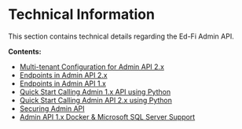 # Technical Information

This section contains technical details regarding the Ed-Fi Admin API.

**Contents:**

*   [Multi-tenant Configuration for Admin API 2.x](./technical-information/multi-tenant-configuration-for-admin-api-2x.md)
*   [Endpoints in Admin API 2.x](./technical-information/endpoints-in-admin-api-2x.md)
*   [Endpoints in Admin API 1.x](./technical-information/endpoints-in-admin-api-1x.md)
*   [Quick Start Calling Admin 1.x API using Python](./technical-information/quick-start-calling-admin-1x-api-using-python.md)
*   [Quick Start Calling Admin API 2.x using Python](./technical-information/quick-start-calling-admin-api-2x-using-python.md)
*   [Securing Admin API](./technical-information/securing-admin-api.md)
*   [Admin API 1.x Docker & Microsoft SQL Server Support](./technical-information/admin-api-1x-docker-microsoft-sql-server-support.md)